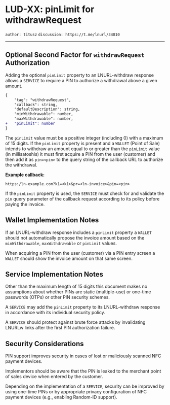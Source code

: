 LUD-XX: pinLimit for withdrawRequest
====================================

`author: titusz` `discussion: https://t.me/lnurl/34810`

---

## Optional Second Factor for `withdrawRequest` Authorization

Adding the optional `pinLimit` property to an LNURL-withdraw response allows a `SERVICE` to require a PIN to authorize a withdrawal above a given amount.

```diff
{
    "tag": "withdrawRequest",
    "callback": string,
    "defaultDescription": string, 
    "minWithdrawable": number,  
    "maxWithdrawable": number,
+   "pinLimit": number
}
```

The `pinLimit` value must be a positive integer (including 0) with a maximum of 15 digits. If the `pinLimit` property is present and a `WALLET` (Point of Sale) intends to withdraw an amount equal to or greater than the `pinLimit` value (in millisatoshis) it must first acquire a PIN from the user (customer) and then add it as `pin=<pin>` to the query string of the callback URL to authorize the withdrawal.

**Example callback:**

`https:/ln-example.com?k1=<k1>&pr=<ln-invoice>&pin=<pin>`

If the `pinLimit` property is used, the `SERVICE` must check for and validate the `pin` query parameter of the callback request according to its policy before paying the invoice.

## Wallet Implementation Notes

If an LNURL-withdraw response includes a `pinLimit` property a `WALLET` should not automatically propose the invoice amount based on the `minWithdrawable`, `maxWithdrawable` or `pinLimit` values.

When acquiring a PIN from the user (customer) via a PIN entry screen a `WALLET` should show the invoice amount on that same screen.

## Service Implementation Notes

Other than the maximum length of 15 digits this document makes no assumptions about whether PINs are static (multiple-use) or one-time passwords (OTPs) or other PIN security schemes.

A `SERVICE` may add the `pinLimit` property to its LNURL-withdraw response in accordance with its individual security policy.

A `SERVICE` should protect against brute force attacks by invalidating LNURLw links after the first PIN authorization failure.

## Security Considerations

PIN support improves security in cases of lost or maliciously scanned NFC payment devices.

Implementors should be aware that the PIN is leaked to the merchant point of sales device when entered by the customer.

Depending on the implementation of a `SERVICE`, security can be improved by using one-time PINs or by appropriate privacy configuration of NFC payment devices (e.g., enabling Random-ID support).
